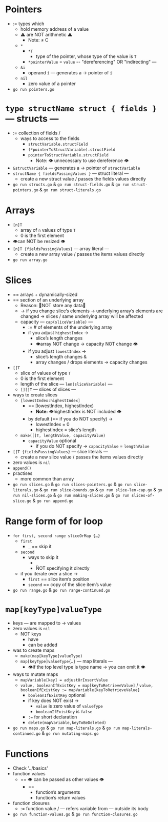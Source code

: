 # Pointers
* := types which
  * hold memory address of a value
  * ⚠️ are NOT arithmetic ⚠️
    * Note: ≠ C
  * `*`
    * `*T`
      * type of the pointer, whose type of the value is `T`
    * `*pointerValue` = `value` -- "dereferencing" OR "indirecting" —
  * `&i`
    * operand `i` — generates a → pointer of `i`
  * `nil`
    * zero value of a pointer
* `go run pointers.go`

# `type structName struct { fields }` — structs —
* := collection of fields /
  * ways to access to the fields
    * `structVariable.structField`
    * `(*pointerToStructVariable).structField`
    * `pointerToStructVariable.structField`
      * Note: 👁️ unnecessary to use dereference 👁️
* `&structVariable` — generates a → pointer of `structVariable`
* `structName { fieldsPassingValues }` — struct literal —
  * create a new struct value / passes the fields values directly
* `go run structs.go` & `go run struct-fields.go` & `go run struct-pointers.go` & `go run struct-literals.go`

# Arrays
* `[n]T`
  * array of `n` values of type `T`
  * 0 is the first element
* 👁️can NOT be resized 👁️
* `[n]T {fieldsPassingValues}` — array literal —
  * create a new array value / passes the items values directly
* `go run array.go`

# Slices
* == arrays + dynamically-sized
* == section of an underlying array
  * Reason: 🧠NOT store any data🧠
  * → if you change slice’s elements → underlying array’s elements are changed → slices / same underlying array will be affected
  * capacity — `cap(sliceVariable)` —
    * := # of elements of the underlying array
    * if you adjust `highestIndex` →
      * slice’s length changes
      * 👁️array NOT change → capacity NOT change 👁️
    * if you adjust `lowestIndex` →
      * slice’s length changes &
      * array changes / drops elements -> capacity changes
* `[]T`
  * slice of values of type `T`
  * 0 is the first element
  * length of the slice — `len(sliceVariable)` —
  * `[][]T` — slices of slices — 
* ways to create slices 
  * `[lowestIndex:highestIndex]`
    * == [lowestIndex, highestIndex)
      * **Note:** 👁️highestIndex is NOT included 👁️
    * by default (== if you do NOT specify) →
      * lowestIndex = 0
      * highestIndex = slice’s length
  * `make([]T, lengthValue, capacityValue)`
    * `capacityValue` optional
      * if you do NOT specify → `capacityValue` = `lengthValue`
* `[]T {fieldsPassingValues}` — slice literals —
  * create a new slice value / passes the items values directly
* zero values is `nil`
* `append()`
* practises
  * more common than array
* `go run slices.go` & `go run slices-pointers.go` & `go run slice-literals.go` & `go run slice-bounds.go` & `go run slice-len-cap.go` & `go run nil-slices.go` & `go run making-slices.go` & `go run slices-of-slice.go` & `go run append.go`

# Range form of for loop
* `for first, second range sliceOrMap {…}`
  * `first`
    * `_` == skip it
  * `second`
    * ways to skip it
      * `_`
      * NOT specifying it directly
  * if you iterate over a slice → 
    * `first` == slice item’s position 
    * `second` == copy of the slice item’s value
* `go run range.go` & `go run range-continued.go`

# `map[keyType]valueType`
* keys — are mapped to → values
* zero values is `nil`
  * NOT keys
    * have
    * can be added
* was to create maps
  * `make(map[keyType]valueType)`
  * `map[keyType]valueType{…}` — map literals —
    * 👁️if the top level type is type name → you can omit it 👁️
* ways to mutate maps
  * `mapVariable[key] = adjustOrInsertValue`
  * `value, booleanIfExistKey = map[keyToRetrieveValue]` /  `value, booleanIfExistKey := mapVariable[keyToRetrieveValue]`
    * `booleanIfExistKey` optional
    * if key does NOT exist →
      * `value` is zero value of `valueType`
      * `booleanIfExistKey` is `false`
    * `:=` for short declaration
    * `delete(mapVariable,keyToBeDeleted)`
* `go run maps.go` & `go run map-literals.go` & `go run map-literals-continued.go` & `go run mutating-maps.go`

# Functions
* Check '../basics'
* function values
  * == 👁️ can be passed as other values 👁️
    * ==
      * function’s arguments
      * function’s return values
* function closures
  * := function value / — refers variable from — outside its body
* `go run function-values.go` & `go run function-closures.go`